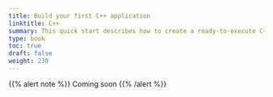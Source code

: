 ```yaml
---
title: Build your first C++ application
linktitle: C++
summary: This quick start describes how to create a ready-to-execute C++ command-line application that runs a simple transaction based on a Calypso portable object involving two smart card readers.
type: book
toc: true
draft: false
weight: 230
---
```


{{% alert note %}} Coming soon {{% /alert %}} 
